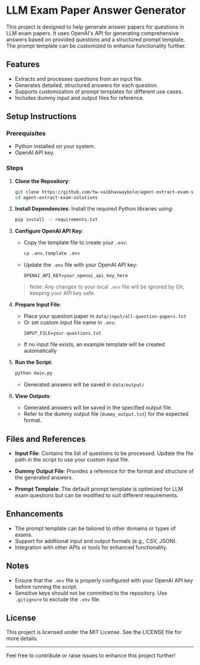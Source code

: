 # LLM Exam Paper Answer Generator

This project is designed to help generate answer papers for questions in LLM exam papers. It uses OpenAI's API for generating comprehensive answers based on provided questions and a structured prompt template. The prompt template can be customized to enhance functionality further.

## Features
- Extracts and processes questions from an input file.
- Generates detailed, structured answers for each question.
- Supports customization of prompt templates for different use cases.
- Includes dummy input and output files for reference.

## Setup Instructions

### Prerequisites
- Python installed on your system.
- OpenAI API key.

### Steps
1. **Clone the Repository**:
   ```bash
   git clone https://github.com/tw-vaibhavwaykole/agent-extract-exam-solutions.git
   cd agent-extract-exam-solutions
   ```

2. **Install Dependencies**:
   Install the required Python libraries using:
   ```bash
   pip install -r requirements.txt
   ```

3. **Configure OpenAI API Key**:
   - Copy the template file to create your `.env`:
     ```bash
     cp .env.template .env
     ```
   - Update the `.env` file with your OpenAI API key:
     ```
     OPENAI_API_KEY=your_openai_api_key_here
     ```

   > Note: Any changes to your local `.env` file will be ignored by Git, keeping your API key safe.

4. **Prepare Input File**:
   - Place your question paper in `data/input/all-question-papers.txt`
   - Or set custom input file name in `.env`:
     ```
     INPUT_FILE=your-questions.txt
     ```
   - If no input file exists, an example template will be created automatically

5. **Run the Script**:
   ```bash
   python main.py
   ```
   - Generated answers will be saved in `data/output/`

6. **View Outputs**:
   - Generated answers will be saved in the specified output file.
   - Refer to the dummy output file (`dummy_output.txt`) for the expected format.

## Files and References

- **Input File**:
  Contains the list of questions to be processed. Update the file path in the script to use your custom input file.

- **Dummy Output File**:
  Provides a reference for the format and structure of the generated answers.

- **Prompt Template**:
  The default prompt template is optimized for LLM exam questions but can be modified to suit different requirements.

## Enhancements
- The prompt template can be tailored to other domains or types of exams.
- Support for additional input and output formats (e.g., CSV, JSON).
- Integration with other APIs or tools for enhanced functionality. 

## Notes
- Ensure that the `.env` file is properly configured with your OpenAI API key before running the script.
- Sensitive keys should not be committed to the repository. Use `.gitignore` to exclude the `.env` file.

## License
This project is licensed under the MIT License. See the LICENSE file for more details.

---

Feel free to contribute or raise issues to enhance this project further!
